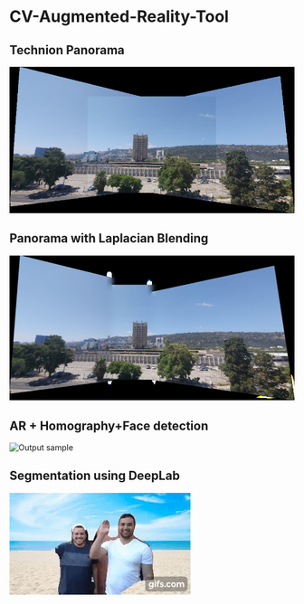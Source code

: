 # CV-Augmented-Reality-Tool

## Technion Panorama 

![Output sample](https://github.com/eldadoh/CV-Augmented-Reality-Tool/blob/main/assets/our_panorama.png)

## Panorama with Laplacian Blending 

![Output sample](https://github.com/eldadoh/CV-Augmented-Reality-Tool/blob/main/assets/our_panorama_blend.png)

## AR + Homography+Face detection   

![Output sample](https://github.com/eldadoh/CV-Augmented-Reality-Tool/blob/main/assets/vid2vid_ext.gif)

## Segmentation using DeepLab

![Output sample](https://github.com/eldadoh/CV-Augmented-Reality-Tool/blob/main/assets/gif(1).gif)

